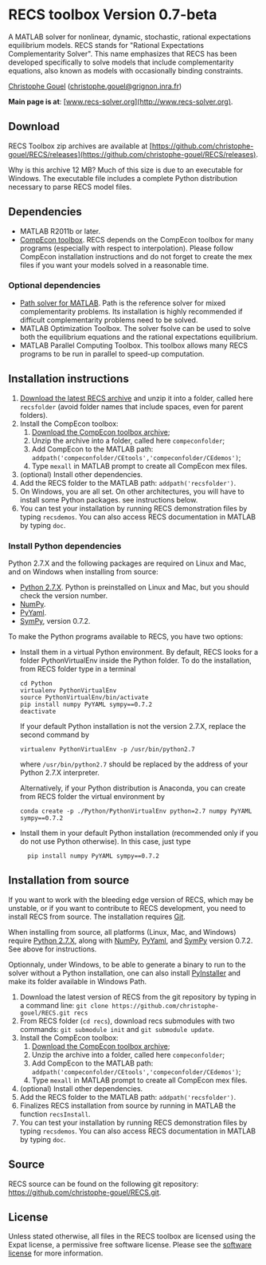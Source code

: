 RECS toolbox Version 0.7-beta
=============================

A MATLAB solver for nonlinear, dynamic, stochastic, rational expectations
equilibrium models. RECS stands for "Rational Expectations Complementarity
Solver". This name emphasizes that RECS has been developed specifically to solve
models that include complementarity equations, also known as models with
occasionally binding constraints.

[Christophe Gouel](http://www.christophegouel.com) (<christophe.gouel@grignon.inra.fr>)

**Main page is at**: [www.recs-solver.org](http://www.recs-solver.org).

## Download

RECS Toolbox zip archives are available at
[https://github.com/christophe-gouel/RECS/releases](https://github.com/christophe-gouel/RECS/releases).

Why is this archive 12 MB? Much of this size is due to an executable for
Windows. The executable file includes a complete Python distribution necessary
to parse RECS model files.

## Dependencies

* MATLAB R2011b or later.
* [CompEcon toolbox](http://www4.ncsu.edu/~pfackler/compecon/). RECS depends on
  the CompEcon toolbox for many programs (especially with respect to
  interpolation). Please follow CompEcon installation instructions and do not
  forget to create the mex files if you want your models solved in a reasonable
  time.

### Optional dependencies

* [Path solver for MATLAB](http://pages.cs.wisc.edu/~ferris/path.html). Path is
  the reference solver for mixed complementarity problems. Its installation is
  highly recommended if difficult complementarity problems need to be solved.
* MATLAB Optimization Toolbox. The solver fsolve can be used to solve both the
  equilibrium equations and the rational expectations equilibrium.
* MATLAB Parallel Computing Toolbox. This toolbox allows many RECS programs to
  be run in parallel to speed-up computation.

## Installation instructions

1. [Download the latest RECS archive](https://github.com/christophe-gouel/RECS/releases) and unzip
   it into a folder, called here `recsfolder` (avoid folder names that include
   spaces, even for parent folders).
2. Install the CompEcon toolbox:
    1. [Download the CompEcon toolbox archive](http://www4.ncsu.edu/~pfackler/compecon/);
    2. Unzip the archive into a folder, called here `compeconfolder`;
    3. Add CompEcon to the MATLAB path: `addpath('compeconfolder/CEtools','compeconfolder/CEdemos')`;
    4. Type `mexall` in MATLAB prompt to create all CompEcon mex files.
3. (optional) Install other dependencies.
4. Add the RECS folder to the MATLAB path: `addpath('recsfolder')`.
5. On Windows, you are all set. On other architectures, you will have to install
   some Python packages. see instructions below.
6. You can test your installation by running RECS demonstration files by typing
   `recsdemos`. You can also access RECS documentation in MATLAB by typing `doc`.

### Install Python dependencies 

Python 2.7.X and the following packages are required on Linux and Mac, and on
Windows when installing from source:

* [Python 2.7.X](http://www.python.org/download/). Python is preinstalled on
  Linux and Mac, but you should check the version number.
* [NumPy](http://www.numpy.org/).
* [PyYaml](http://pyyaml.org/wiki/PyYAML).
* [SymPy](http://sympy.org), version 0.7.2.

To make the Python programs available to RECS, you have two options:

*   Install them in a virtual Python environment. By default, RECS looks for a
    folder PythonVirtualEnv inside the Python folder. To do the installation,
    from RECS folder type in a terminal

        cd Python
        virtualenv PythonVirtualEnv
        source PythonVirtualEnv/bin/activate
        pip install numpy PyYAML sympy==0.7.2
        deactivate

    If your default Python installation is not the version 2.7.X, replace the
	second command by

        virtualenv PythonVirtualEnv -p /usr/bin/python2.7

    where `/usr/bin/python2.7` should be replaced by the address of your Python
    2.7.X interpreter.

	Alternatively, if your Python distribution is Anaconda, you can create from
    RECS folder the virtual environment by
	
		conda create -p ./Python/PythonVirtualEnv python=2.7 numpy PyYAML sympy==0.7.2

* Install them in your default Python installation (recommended only if you do
  not use Python otherwise). In this case, just type

        pip install numpy PyYAML sympy==0.7.2

## Installation from source

If you want to work with the bleeding edge version of RECS, which may be
unstable, or if you want to contribute to RECS development, you need to install
RECS from source. The installation requires [Git](http://git-scm.com/).

When installing from source, all platforms (Linux, Mac, and Windows) require
[Python 2.7.X](http://www.python.org/download/), along with
[NumPy](http://www.numpy.org/), [PyYaml](http://pyyaml.org/wiki/PyYAML), and
[SymPy](http://sympy.org) version 0.7.2. See above for instructions.

Optionnaly, under Windows, to be able to generate a binary to run to the solver
without a Python installation, one can also install
[PyInstaller](http://www.pyinstaller.org/) and make its folder available in
Windows Path.

1. Download the latest version of RECS from the git repository by typing in a
   command line: `git clone https://github.com/christophe-gouel/RECS.git recs`
2. From RECS folder (`cd recs`), download recs submodules with two commands:
   `git submodule init` and `git submodule update`.
3. Install the CompEcon toolbox:
    1. [Download the CompEcon toolbox archive](http://www4.ncsu.edu/~pfackler/compecon/);
    2. Unzip the archive into a folder, called here `compeconfolder`;
    3. Add CompEcon to the MATLAB path: `addpath('compeconfolder/CEtools','compeconfolder/CEdemos')`;
    4. Type `mexall` in MATLAB prompt to create all CompEcon mex files.
4. (optional) Install other dependencies.
5. Add the RECS folder to the MATLAB path: `addpath('recsfolder')`.
6. Finalizes RECS installation from source by running in MATLAB the function
   `recsInstall`.
7. You can test your installation by running RECS demonstration files by typing
   `recsdemos`. You can also access RECS documentation in MATLAB by typing `doc`.

## Source

RECS source can be found on the following git repository:
<https://github.com/christophe-gouel/RECS.git>.

## License

Unless stated otherwise, all files in the RECS toolbox are licensed using the
Expat license, a permissive free software license. Please see the [software
license](https://raw.github.com/christophe-gouel/RECS/master/LICENSE.txt) for
more information.

